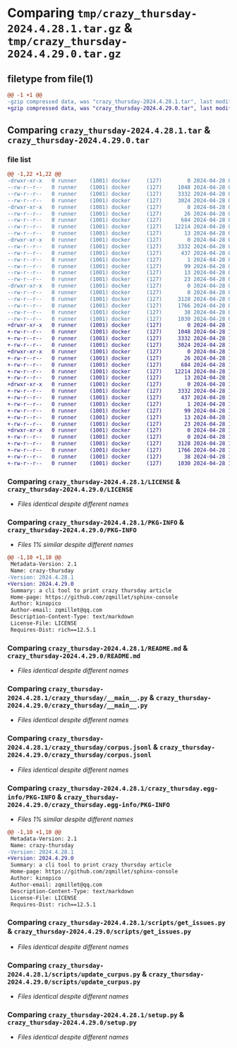 # Comparing `tmp/crazy_thursday-2024.4.28.1.tar.gz` & `tmp/crazy_thursday-2024.4.29.0.tar.gz`

## filetype from file(1)

```diff
@@ -1 +1 @@
-gzip compressed data, was "crazy_thursday-2024.4.28.1.tar", last modified: Sun Apr 28 05:28:48 2024, max compression
+gzip compressed data, was "crazy_thursday-2024.4.29.0.tar", last modified: Sun Apr 28 17:27:05 2024, max compression
```

## Comparing `crazy_thursday-2024.4.28.1.tar` & `crazy_thursday-2024.4.29.0.tar`

### file list

```diff
@@ -1,22 +1,22 @@
-drwxr-xr-x   0 runner    (1001) docker     (127)        0 2024-04-28 05:28:48.008274 crazy_thursday-2024.4.28.1/
--rw-r--r--   0 runner    (1001) docker     (127)     1048 2024-04-28 05:28:40.000000 crazy_thursday-2024.4.28.1/LICENSE
--rw-r--r--   0 runner    (1001) docker     (127)     3332 2024-04-28 05:28:48.008274 crazy_thursday-2024.4.28.1/PKG-INFO
--rw-r--r--   0 runner    (1001) docker     (127)     3024 2024-04-28 05:28:40.000000 crazy_thursday-2024.4.28.1/README.md
-drwxr-xr-x   0 runner    (1001) docker     (127)        0 2024-04-28 05:28:48.008274 crazy_thursday-2024.4.28.1/crazy_thursday/
--rw-r--r--   0 runner    (1001) docker     (127)       26 2024-04-28 05:28:43.000000 crazy_thursday-2024.4.28.1/crazy_thursday/__init__.py
--rw-r--r--   0 runner    (1001) docker     (127)      684 2024-04-28 05:28:40.000000 crazy_thursday-2024.4.28.1/crazy_thursday/__main__.py
--rw-r--r--   0 runner    (1001) docker     (127)    12214 2024-04-28 05:28:43.000000 crazy_thursday-2024.4.28.1/crazy_thursday/corpus.jsonl
--rw-r--r--   0 runner    (1001) docker     (127)       13 2024-04-28 05:28:40.000000 crazy_thursday-2024.4.28.1/crazy_thursday/requirements.txt
-drwxr-xr-x   0 runner    (1001) docker     (127)        0 2024-04-28 05:28:48.008274 crazy_thursday-2024.4.28.1/crazy_thursday.egg-info/
--rw-r--r--   0 runner    (1001) docker     (127)     3332 2024-04-28 05:28:47.000000 crazy_thursday-2024.4.28.1/crazy_thursday.egg-info/PKG-INFO
--rw-r--r--   0 runner    (1001) docker     (127)      437 2024-04-28 05:28:48.000000 crazy_thursday-2024.4.28.1/crazy_thursday.egg-info/SOURCES.txt
--rw-r--r--   0 runner    (1001) docker     (127)        1 2024-04-28 05:28:47.000000 crazy_thursday-2024.4.28.1/crazy_thursday.egg-info/dependency_links.txt
--rw-r--r--   0 runner    (1001) docker     (127)       99 2024-04-28 05:28:47.000000 crazy_thursday-2024.4.28.1/crazy_thursday.egg-info/entry_points.txt
--rw-r--r--   0 runner    (1001) docker     (127)       13 2024-04-28 05:28:48.000000 crazy_thursday-2024.4.28.1/crazy_thursday.egg-info/requires.txt
--rw-r--r--   0 runner    (1001) docker     (127)       23 2024-04-28 05:28:48.000000 crazy_thursday-2024.4.28.1/crazy_thursday.egg-info/top_level.txt
-drwxr-xr-x   0 runner    (1001) docker     (127)        0 2024-04-28 05:28:48.008274 crazy_thursday-2024.4.28.1/scripts/
--rw-r--r--   0 runner    (1001) docker     (127)        0 2024-04-28 05:28:40.000000 crazy_thursday-2024.4.28.1/scripts/__init__.py
--rw-r--r--   0 runner    (1001) docker     (127)     3128 2024-04-28 05:28:40.000000 crazy_thursday-2024.4.28.1/scripts/get_issues.py
--rw-r--r--   0 runner    (1001) docker     (127)     1766 2024-04-28 05:28:40.000000 crazy_thursday-2024.4.28.1/scripts/update_curpus.py
--rw-r--r--   0 runner    (1001) docker     (127)       38 2024-04-28 05:28:48.008274 crazy_thursday-2024.4.28.1/setup.cfg
--rw-r--r--   0 runner    (1001) docker     (127)     1030 2024-04-28 05:28:40.000000 crazy_thursday-2024.4.28.1/setup.py
+drwxr-xr-x   0 runner    (1001) docker     (127)        0 2024-04-28 17:27:05.309460 crazy_thursday-2024.4.29.0/
+-rw-r--r--   0 runner    (1001) docker     (127)     1048 2024-04-28 17:26:57.000000 crazy_thursday-2024.4.29.0/LICENSE
+-rw-r--r--   0 runner    (1001) docker     (127)     3332 2024-04-28 17:27:05.309460 crazy_thursday-2024.4.29.0/PKG-INFO
+-rw-r--r--   0 runner    (1001) docker     (127)     3024 2024-04-28 17:26:57.000000 crazy_thursday-2024.4.29.0/README.md
+drwxr-xr-x   0 runner    (1001) docker     (127)        0 2024-04-28 17:27:05.305460 crazy_thursday-2024.4.29.0/crazy_thursday/
+-rw-r--r--   0 runner    (1001) docker     (127)       26 2024-04-28 17:27:01.000000 crazy_thursday-2024.4.29.0/crazy_thursday/__init__.py
+-rw-r--r--   0 runner    (1001) docker     (127)      684 2024-04-28 17:26:57.000000 crazy_thursday-2024.4.29.0/crazy_thursday/__main__.py
+-rw-r--r--   0 runner    (1001) docker     (127)    12214 2024-04-28 17:27:01.000000 crazy_thursday-2024.4.29.0/crazy_thursday/corpus.jsonl
+-rw-r--r--   0 runner    (1001) docker     (127)       13 2024-04-28 17:26:57.000000 crazy_thursday-2024.4.29.0/crazy_thursday/requirements.txt
+drwxr-xr-x   0 runner    (1001) docker     (127)        0 2024-04-28 17:27:05.305460 crazy_thursday-2024.4.29.0/crazy_thursday.egg-info/
+-rw-r--r--   0 runner    (1001) docker     (127)     3332 2024-04-28 17:27:05.000000 crazy_thursday-2024.4.29.0/crazy_thursday.egg-info/PKG-INFO
+-rw-r--r--   0 runner    (1001) docker     (127)      437 2024-04-28 17:27:05.000000 crazy_thursday-2024.4.29.0/crazy_thursday.egg-info/SOURCES.txt
+-rw-r--r--   0 runner    (1001) docker     (127)        1 2024-04-28 17:27:05.000000 crazy_thursday-2024.4.29.0/crazy_thursday.egg-info/dependency_links.txt
+-rw-r--r--   0 runner    (1001) docker     (127)       99 2024-04-28 17:27:05.000000 crazy_thursday-2024.4.29.0/crazy_thursday.egg-info/entry_points.txt
+-rw-r--r--   0 runner    (1001) docker     (127)       13 2024-04-28 17:27:05.000000 crazy_thursday-2024.4.29.0/crazy_thursday.egg-info/requires.txt
+-rw-r--r--   0 runner    (1001) docker     (127)       23 2024-04-28 17:27:05.000000 crazy_thursday-2024.4.29.0/crazy_thursday.egg-info/top_level.txt
+drwxr-xr-x   0 runner    (1001) docker     (127)        0 2024-04-28 17:27:05.305460 crazy_thursday-2024.4.29.0/scripts/
+-rw-r--r--   0 runner    (1001) docker     (127)        0 2024-04-28 17:26:57.000000 crazy_thursday-2024.4.29.0/scripts/__init__.py
+-rw-r--r--   0 runner    (1001) docker     (127)     3128 2024-04-28 17:26:57.000000 crazy_thursday-2024.4.29.0/scripts/get_issues.py
+-rw-r--r--   0 runner    (1001) docker     (127)     1766 2024-04-28 17:26:57.000000 crazy_thursday-2024.4.29.0/scripts/update_curpus.py
+-rw-r--r--   0 runner    (1001) docker     (127)       38 2024-04-28 17:27:05.309460 crazy_thursday-2024.4.29.0/setup.cfg
+-rw-r--r--   0 runner    (1001) docker     (127)     1030 2024-04-28 17:26:57.000000 crazy_thursday-2024.4.29.0/setup.py
```

### Comparing `crazy_thursday-2024.4.28.1/LICENSE` & `crazy_thursday-2024.4.29.0/LICENSE`

 * *Files identical despite different names*

### Comparing `crazy_thursday-2024.4.28.1/PKG-INFO` & `crazy_thursday-2024.4.29.0/PKG-INFO`

 * *Files 1% similar despite different names*

```diff
@@ -1,10 +1,10 @@
 Metadata-Version: 2.1
 Name: crazy-thursday
-Version: 2024.4.28.1
+Version: 2024.4.29.0
 Summary: a cli tool to print crazy thursday article
 Home-page: https://github.com/zqmillet/sphinx-console
 Author: kinopico
 Author-email: zqmillet@qq.com
 Description-Content-Type: text/markdown
 License-File: LICENSE
 Requires-Dist: rich==12.5.1
```

### Comparing `crazy_thursday-2024.4.28.1/README.md` & `crazy_thursday-2024.4.29.0/README.md`

 * *Files identical despite different names*

### Comparing `crazy_thursday-2024.4.28.1/crazy_thursday/__main__.py` & `crazy_thursday-2024.4.29.0/crazy_thursday/__main__.py`

 * *Files identical despite different names*

### Comparing `crazy_thursday-2024.4.28.1/crazy_thursday/corpus.jsonl` & `crazy_thursday-2024.4.29.0/crazy_thursday/corpus.jsonl`

 * *Files identical despite different names*

### Comparing `crazy_thursday-2024.4.28.1/crazy_thursday.egg-info/PKG-INFO` & `crazy_thursday-2024.4.29.0/crazy_thursday.egg-info/PKG-INFO`

 * *Files 1% similar despite different names*

```diff
@@ -1,10 +1,10 @@
 Metadata-Version: 2.1
 Name: crazy-thursday
-Version: 2024.4.28.1
+Version: 2024.4.29.0
 Summary: a cli tool to print crazy thursday article
 Home-page: https://github.com/zqmillet/sphinx-console
 Author: kinopico
 Author-email: zqmillet@qq.com
 Description-Content-Type: text/markdown
 License-File: LICENSE
 Requires-Dist: rich==12.5.1
```

### Comparing `crazy_thursday-2024.4.28.1/scripts/get_issues.py` & `crazy_thursday-2024.4.29.0/scripts/get_issues.py`

 * *Files identical despite different names*

### Comparing `crazy_thursday-2024.4.28.1/scripts/update_curpus.py` & `crazy_thursday-2024.4.29.0/scripts/update_curpus.py`

 * *Files identical despite different names*

### Comparing `crazy_thursday-2024.4.28.1/setup.py` & `crazy_thursday-2024.4.29.0/setup.py`

 * *Files identical despite different names*

